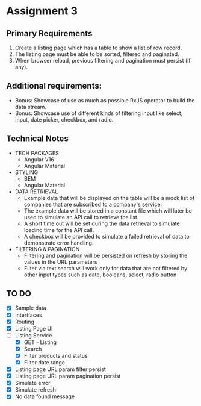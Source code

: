 # Assignment 3

## Primary Requirements

1. Create a listing page which has a table to show a list of row record.
2. The listing page must be able to be sorted, filtered and paginated.
3. When browser reload, previous filtering and pagination must persist (if any).

## Additional requirements:

-   Bonus: Showcase of use as much as possible RxJS operator to build the data stream.
-   Bonus: Showcase use of different kinds of filtering input like select, input, date picker, checkbox, and radio.

## Technical Notes

-   TECH PACKAGES
    -   Angular V16
    -   Angular Material
-   STYLING
    -   BEM
    -   Angular Material
-   DATA RETRIEVAL
    -   Example data that will be displayed on the table will be a mock list of companies that are subscribed to a company's service.
    -   The example data will be stored in a constant file which will later be used to simulate an API call to retrieve the list.
    -   A short time out will be set during the data retrieval to simulate loading time for the API call.
    -   A checkbox will be provided to simulate a failed retrieval of data to demonstrate error handling.
-   FILTERING & PAGINATION
    -   Filtering and pagination will be persisted on refresh by storing the values in the URL parameters
    -   Filter via text search will work only for data that are not filtered by other input types such as date, booleans, select, radio button

## TO DO

-   [x] Sample data
-   [x] Intertfaces
-   [x] Routing
-   [x] Listing Page UI
-   [ ] Listing Service
    -   [x] GET - Listing
    -   [x] Search
    -   [x] Filter products and status
    -   [x] Filter date range
-   [x] Listing page URL param filter persist
-   [x] Listing page URL param pagination persist
-   [x] Simulate error
-   [x] Simulate refresh
-   [x] No data found message
